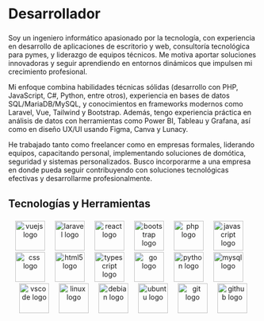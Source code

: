 <h1 align="left">Desarrollador</h1>

###

<p align="left">Soy un ingeniero informático apasionado por la tecnología, con experiencia en desarrollo de aplicaciones de escritorio y web, consultoría tecnológica para pymes, y liderazgo de equipos técnicos. Me motiva aportar soluciones innovadoras y seguir aprendiendo en entornos dinámicos que impulsen mi crecimiento profesional.

Mi enfoque combina habilidades técnicas sólidas (desarrollo con PHP, JavaScript, C#, Python, entre otros), experiencia en bases de datos SQL/MariaDB/MySQL, y conocimientos en frameworks modernos como Laravel, Vue, Tailwind y Bootstrap. Además, tengo experiencia práctica en análisis de datos con herramientas como Power BI, Tableau y Grafana, así como en diseño UX/UI usando Figma, Canva y Lunacy.

He trabajado tanto como freelancer como en empresas formales, liderando equipos, capacitando personal, implementando soluciones de domótica, seguridad y sistemas personalizados. Busco incorporarme a una empresa en donde pueda seguir contribuyendo con soluciones tecnológicas efectivas y desarrollarme profesionalmente.</p>

###

<h2 align="left">Tecnologías y Herramientas</h2>

###

<div align="center">
  <img src="https://cdn.jsdelivr.net/gh/devicons/devicon/icons/vuejs/vuejs-original.svg" height="60" alt="vuejs logo"  />
  <img width="12" />
  <img src="https://cdn.simpleicons.org/laravel/FF2D20" height="60" alt="laravel logo"  />
  <img width="12" />
  <img src="https://cdn.simpleicons.org/react/61DAFB" height="60" alt="react logo"  />
  <img width="12" />
  <img src="https://cdn.simpleicons.org/bootstrap/7952B3" height="60" alt="bootstrap logo"  />
  <img width="12" />
  <img src="https://skillicons.dev/icons?i=php" height="60" alt="php logo"  />
  <img width="12" />
  <img src="https://skillicons.dev/icons?i=js" height="60" alt="javascript logo"  />
  <img width="12" />
  <img src="https://cdn.simpleicons.org/css/1572B6" height="60" alt="css logo"  />
  <img width="12" />
  <img src="https://skillicons.dev/icons?i=html" height="60" alt="html5 logo"  />
  <img width="12" />
  <img src="https://skillicons.dev/icons?i=ts" height="60" alt="typescript logo"  />
  <img width="12" />
  <img src="https://skillicons.dev/icons?i=go" height="60" alt="go logo"  />
  <img width="12" />
  <img src="https://skillicons.dev/icons?i=py" height="60" alt="python logo"  />
  <img width="12" />
  <img src="https://skillicons.dev/icons?i=mysql" height="60" alt="mysql logo"  />
  <img width="12" />
  <img src="https://cdn.jsdelivr.net/gh/devicons/devicon/icons/vscode/vscode-original.svg" height="60" alt="vscode logo"  />
  <img width="12" />
  <img src="https://cdn.jsdelivr.net/gh/devicons/devicon/icons/linux/linux-original.svg" height="60" alt="linux logo"  />
  <img width="12" />
  <img src="https://cdn.simpleicons.org/debian/A81D33" height="60" alt="debian logo"  />
  <img width="12" />
  <img src="https://cdn.simpleicons.org/ubuntu/E95420" height="60" alt="ubuntu logo"  />
  <img width="12" />
  <img src="https://cdn.simpleicons.org/git/F05032" height="60" alt="git logo"  />
  <img width="12" />
  <img src="https://skillicons.dev/icons?i=github" height="60" alt="github logo"  />
</div>

###

###
